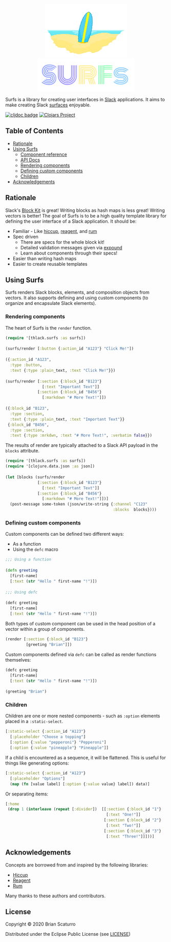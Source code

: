 <p align="center">
	<img src="surfs.gif" />
	<br />
	<img src="logo-text.png" />
</p>

Surfs is a library for creating user interfaces in [Slack](https://api.slack.com/) applications. It aims to make creating Slack [surfaces](https://api.slack.com/surfaces) enjoyable.

[![cljdoc badge](https://cljdoc.org/badge/thlack/surfs)](https://cljdoc.org/d/thlack/surfs/CURRENT) [![Clojars Project](https://img.shields.io/clojars/v/thlack/surfs.svg)](https://clojars.org/thlack/surfs)


## Table of Contents

- [Rationale](#rationale)
- [Using Surfs](#using-surfs)
    - [Component reference](doc/components.md)
    - [API Docs](https://cljdoc.org/d/thlack/surfs/CURRENT)
    - [Rendering components](#rendering-components)
    - [Defining custom components](#defining-custom-components)
    - [Children](#children)
- [Acknowledgements](#acknowledgements)

## Rationale

Slack's [Block Kit](https://api.slack.com/block-kit) is great! Writing blocks as hash maps is less great! Writing vectors is better! The goal of Surfs is to be a high quality template library for defining the user interface of a Slack application. It should be:

* Familiar - Like [hiccup](https://github.com/weavejester/hiccup), [reagent](https://github.com/reagent-project/reagent), and [rum](https://github.com/tons)
* Spec driven
    * There are specs for the whole block kit!
    * Detailed validation messages given via [expound](https://github.com/bhb/expound)
    * Learn about components through their specs!
* Easier than writing hash maps
* Easier to create reusable templates

## Using Surfs

Surfs renders Slack blocks, elements, and composition objects from vectors. It also
supports defining and using custom components (to organize and encapsulate Slack elements).

### Rendering components

The heart of Surfs is the `render` function.

```clojure
(require '[thlack.surfs :as surfs])

(surfs/render [:button {:action_id "A123"} "Click Me!"])

({:action_id "A123", 
  :type :button,
  :text {:type :plain_text, :text "Click Me!"}})

(surfs/render [:section {:block_id "B123"}
                [:text "Important Text"]]
              [:section {:block_id "B456"}
                [:markdown "# More Text!"]])

({:block_id "B123",
  :type :section,
  :text {:type :plain_text, :text "Important Text"}}
 {:block_id "B456",
  :type :section,
  :text {:type :mrkdwn, :text "# More Text!", :verbatim false}})
```

The results of render are typically attached to a Slack API payload in the `blocks` attribute.

```clojure
(require '[thlack.surfs :as surfs])
(require '[clojure.data.json :as json])

(let [blocks (surfs/render
              [:section {:block_id "B123"}
                [:text "Important Text"]]
              [:section {:block_id "B456"}
                [:markdown "# More Text!"]])]
  (post-message some-token (json/write-string {:channel "C123"
                                               :blocks  blocks})))
```

### Defining custom components

Custom components can be defined two different ways:

* As a function
* Using the `defc` macro

```clojure
;;; Using a function

(defn greeting
  [first-name]
  [:text (str "Hello " first-name "!")])

;;; Using defc

(defc greeting
  [first-name]
  [:text (str "Hello " first-name "!")])
```

Both types of custom component can be used in the head position of a vector
within a group of components.

```clojure
(render [:section {:block_id "B123"}
         [greeting "Brian"]])
```

Custom components defined via `defc` can be called as render functions themselves:

```clojure
(defc greeting
  [first-name]
  [:text (str "Hello " first-name "!")])

(greeting "Brian")
```

### Children

Children are one or more nested components - such as `:option` elements placed in a `:static-select`.

```clojure
[:static-select {:action_id "A123"}
  [:placeholder "Choose a topping"]
  [:option {:value "pepperoni"} "Pepperoni"]
  [:option {:value "pineapple"} "Pineapple"]]
```

If a child is encountered as a sequence, it will be flattened. This is useful for things like generating options:

```clojure
[:static-select {:action_id "A123"}
  [:placeholder "Options"]
  (map (fn [value label] [:option {:value value} label]) data)]
```

Or separating items:

```clojure
[:home
 (drop 1 (interleave (repeat [:divider])  [[:section {:block_id "1"}
                                            [:text "One!"]]
                                           [:section {:block_id "2"}
                                            [:text "Two!"]]
                                           [:section {:block_id "3"}
                                            [:text "Three!"]]]))]
```

## Acknowledgements

Concepts are borrowed from and inspired by the following libraries:

* [Hiccup](https://github.com/weavejester/hiccup)
* [Reagent](https://github.com/reagent-project/reagent)
* [Rum](https://github.com/tonsky/rum)

Many thanks to these authors and contributors.

## License

Copyright © 2020 Brian Scaturro

Distributed under the Eclipse Public License (see [LICENSE](LICENSE))
